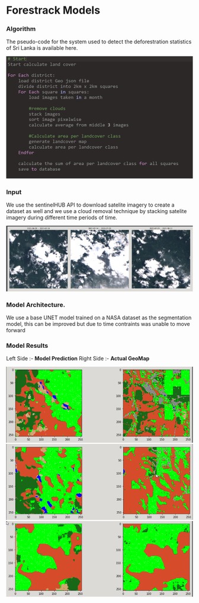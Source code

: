 # Forestrack Models

### Algorithm

The pseudo-code for the system used to detect the deforestration statistics of Sri Lanka is available here.

![pseudo_code](DOCS/images/psuedo%20code.PNG)

### Input

We use the sentinelHUB API to download satelite imagery to create a dataset as well and we use a cloud removal technique by stacking satelite imagery during different time periods of time.

![input](DOCS/images/forestrack4.png)

### Model Architecture.

We use a base UNET model trained on a NASA dataset as the segmentation model, this can be improved but due to time contraints was unable to move forward

### Model Results

Left Side :- <b>Model Prediction</b>
Right Side :- <b>Actual GeoMap</b>

![input](DOCS/images/forestrack.png)
![input](DOCS/images/forestrack2.png)
![input](DOCS/images/forestrack3.png)
